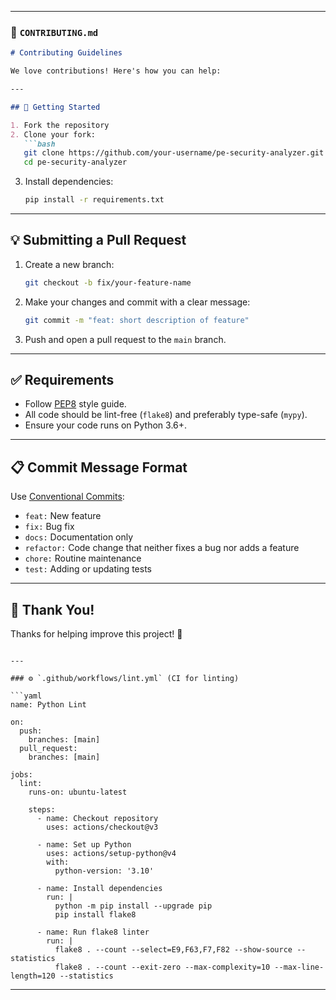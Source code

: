 
---

### 📄 `CONTRIBUTING.md`

```markdown
# Contributing Guidelines

We love contributions! Here's how you can help:

---

## 🚀 Getting Started

1. Fork the repository
2. Clone your fork:
   ```bash
   git clone https://github.com/your-username/pe-security-analyzer.git
   cd pe-security-analyzer
   ```
3. Install dependencies:
   ```bash
   pip install -r requirements.txt
   ```

---

## 💡 Submitting a Pull Request

1. Create a new branch:
   ```bash
   git checkout -b fix/your-feature-name
   ```

2. Make your changes and commit with a clear message:
   ```bash
   git commit -m "feat: short description of feature"
   ```

3. Push and open a pull request to the `main` branch.

---

## ✅ Requirements

- Follow [PEP8](https://pep8.org) style guide.
- All code should be lint-free (`flake8`) and preferably type-safe (`mypy`).
- Ensure your code runs on Python 3.6+.

---

## 📋 Commit Message Format

Use [Conventional Commits](https://www.conventionalcommits.org/en/v1.0.0/):

- `feat:` New feature
- `fix:` Bug fix
- `docs:` Documentation only
- `refactor:` Code change that neither fixes a bug nor adds a feature
- `chore:` Routine maintenance
- `test:` Adding or updating tests

---

## 🙌 Thank You!

Thanks for helping improve this project! 💙
```

---

### ⚙️ `.github/workflows/lint.yml` (CI for linting)

```yaml
name: Python Lint

on:
  push:
    branches: [main]
  pull_request:
    branches: [main]

jobs:
  lint:
    runs-on: ubuntu-latest

    steps:
      - name: Checkout repository
        uses: actions/checkout@v3

      - name: Set up Python
        uses: actions/setup-python@v4
        with:
          python-version: '3.10'

      - name: Install dependencies
        run: |
          python -m pip install --upgrade pip
          pip install flake8

      - name: Run flake8 linter
        run: |
          flake8 . --count --select=E9,F63,F7,F82 --show-source --statistics
          flake8 . --count --exit-zero --max-complexity=10 --max-line-length=120 --statistics
```

---
